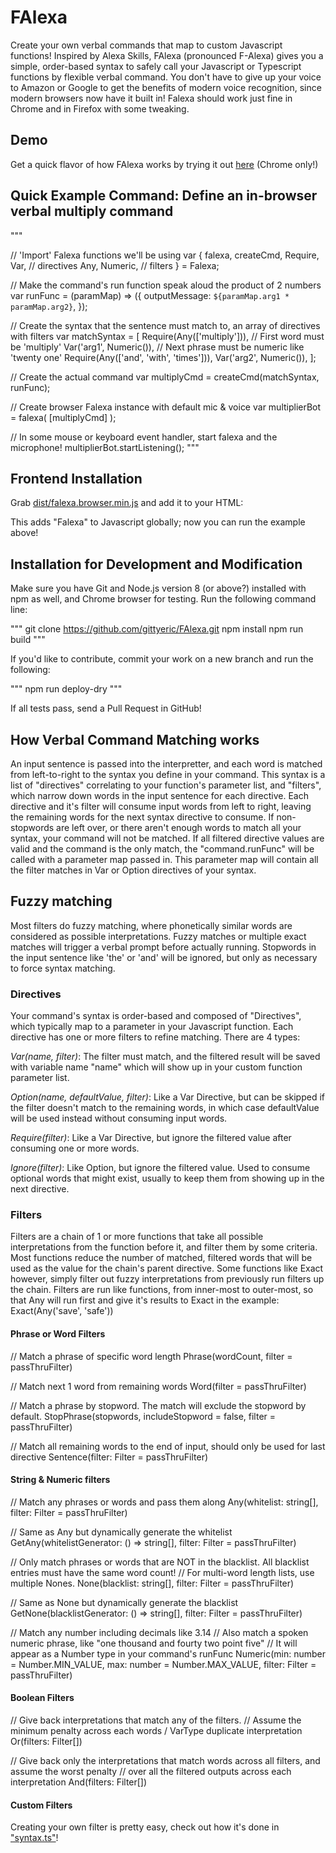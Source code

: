 # FAlexa

Create your own verbal commands that map to custom Javascript functions! Inspired by Alexa Skills, FAlexa (pronounced F-Alexa) gives you a simple, order-based syntax to safely call your Javascript or Typescript functions by flexible verbal command.  You don't have to give up your voice to Amazon or Google to get the benefits of modern voice recognition, since modern browsers now have it built in!  Falexa should work just fine in Chrome and in Firefox with some tweaking.

## Demo
Get a quick flavor of how FAlexa works by trying it out [here](https://letsmakeit.com/diy-voice-assistant/) (Chrome only!)

## Quick Example Command: Define an in-browser verbal multiply command

"""

// 'Import' Falexa functions we'll be using
var {
    falexa, 
    createCmd,
    Require, Var, // directives
    Any, Numeric, // filters
} = Falexa;

// Make the command's run function speak aloud the product of 2 numbers
var runFunc = (paramMap) => ({
    outputMessage: `${paramMap.arg1 * paramMap.arg2}`,
});

// Create the syntax that the sentence must match to, an array of directives with filters
var matchSyntax = [
    Require(Any(['multiply'])), // First word must be 'multiply'
    Var('arg1', Numeric()),     // Next phrase must be numeric like 'twenty one'
    Require(Any(['and', 'with', 'times'])),
    Var('arg2', Numeric()),
];

// Create the actual command
var multiplyCmd = createCmd(matchSyntax, runFunc);

// Create browser Falexa instance with default mic & voice
var multiplierBot = falexa( [multiplyCmd] );

// In some mouse or keyboard event handler, start falexa and the microphone!
multiplierBot.startListening();
"""

## Frontend Installation

Grab [dist/falexa.browser.min.js](dist/falexa.browser.min.js) and add it to your HTML:

<script src="path/to/falexa.browser.min.js"></script>

This adds "Falexa" to Javascript globally; now you can run the example above!

## Installation for Development and Modification

Make sure you have Git and Node.js version 8 (or above?) installed with npm as well, and Chrome browser for testing.
Run the following command line:

"""
git clone https://github.com/gittyeric/FAlexa.git
npm install
npm run build
"""

If you'd like to contribute, commit your work on a new branch and run the following:

"""
npm run deploy-dry
"""

If all tests pass, send a Pull Request in GitHub!

## How Verbal Command Matching works

An input sentence is passed into the interpretter, and each word is matched from left-to-right to the syntax you define in your command.  This syntax is a list of "directives" correlating to your function's parameter list, and "filters", which narrow down words in the input sentence for each directive. Each directive and it's filter will consume input words from left to right, leaving the remaining words for the next syntax directive to consume.  If non-stopwords are left over, or there aren't enough words to match all your syntax, your command will not be matched.  If all filtered directive values are valid and the command is the only match, the "command.runFunc" will be called with a parameter map passed in.  This parameter map will contain all the filter matches in Var or Option directives of your syntax.

## Fuzzy matching

Most filters do fuzzy matching, where phonetically similar words are considered as possible interpretations.  Fuzzy matches or multiple exact matches will trigger a verbal prompt before actually running.  Stopwords in the input sentence like 'the' or 'and' will be ignored, but only as necessary to force syntax matching.

### Directives

Your command's syntax is order-based and composed of "Directives", which typically map to a parameter in your Javascript function.  Each directive has one or more filters to refine matching.  There are 4 types:

*Var(name, filter)*: The filter must match, and the filtered result will be saved with variable name "name" which will show up in your custom function parameter list.

*Option(name, defaultValue, filter)*: Like a Var Directive, but can be skipped if the filter doesn't match to the remaining words, in which case defaultValue will be used instead without consuming input words.

*Require(filter)*: Like a Var Directive, but ignore the filtered value after consuming one or more words.

*Ignore(filter)*: Like Option, but ignore the filtered value.  Used to consume optional words that might exist, usually to keep them from showing up in the next directive.

### Filters

Filters are a chain of 1 or more functions that take all possible interpretations from the function before it, and filter them by some criteria.  Most functions reduce the number of matched, filtered words that will be used as the value for the chain's parent directive.  Some functions like Exact however, simply filter out fuzzy interpretations from previously run filters up the chain.  Filters are run like functions, from inner-most to outer-most, so that Any will run first and give it's results to Exact in the example: Exact(Any('save', 'safe'))

#### Phrase or Word Filters

// Match a phrase of specific word length
Phrase(wordCount, filter = passThruFilter)

// Match next 1 word from remaining words
Word(filter = passThruFilter)

// Match a phrase by stopword. The match will exclude the stopword by default.
StopPhrase(stopwords, includeStopword = false, filter = passThruFilter)

// Match all remaining words to the end of input, should only be used for last directive
Sentence(filter: Filter = passThruFilter)

#### String & Numeric filters

// Match any phrases or words and pass them along
Any(whitelist: string[], filter: Filter = passThruFilter)

// Same as Any but dynamically generate the whitelist
GetAny(whitelistGenerator: () => string[], filter: Filter = passThruFilter)

// Only match phrases or words that are NOT in the blacklist. All blacklist entries must have the same word count!
// For multi-word length lists, use multiple Nones.
None(blacklist: string[], filter: Filter = passThruFilter)

// Same as None but dynamically generate the blacklist
GetNone(blacklistGenerator: () => string[], filter: Filter = passThruFilter)

// Match any number including decimals like 3.14
// Also match a spoken numeric phrase, like "one thousand and fourty two point five"
// It will appear as a Number type in your command's runFunc
Numeric(min: number = Number.MIN_VALUE, max: number = Number.MAX_VALUE, filter: Filter = passThruFilter)

#### Boolean Filters

// Give back interpretations that match any of the filters.
// Assume the minimum penalty across each words / VarType duplicate interpretation
Or(filters: Filter[])

// Give back only the interpretations that match words across all filters, and assume the worst penalty
// over all the filtered outputs across each interpretation
And(filters: Filter[])

#### Custom Filters

Creating your own filter is pretty easy, check out how it's done in ["syntax.ts"](src/phonetic/syntax.ts)!